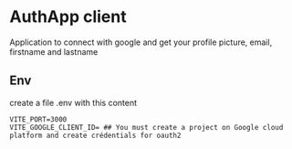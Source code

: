 # AuthApp client

Application to connect with google and get your profile picture, email, firstname and lastname

## Env

create a file .env with this content
```
VITE_PORT=3000
VITE_GOOGLE_CLIENT_ID= ## You must create a project on Google cloud platform and create crédentials for oauth2
```
